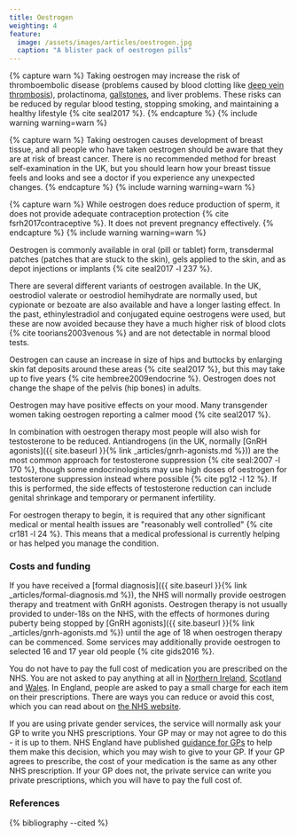 ```yaml
---
title: Oestrogen
weighting: 4
feature:
  image: /assets/images/articles/oestrogen.jpg
  caption: "A blister pack of oestrogen pills"
---
```


{% capture warn %}
Taking oestrogen may increase the risk of thromboembolic disease (problems caused by blood clotting like [deep vein thrombosis](http://www.nhs.uk/Conditions/deep-vein-thrombosis/Pages/Introduction.aspx)), prolactinoma, [gallstones](http://www.nhs.uk/conditions/Gallstones/Pages/Introduction.aspx), and liver problems. These risks can be reduced by regular blood testing, stopping smoking, and maintaining a healthy lifestyle {% cite seal2017 %}.
{% endcapture %}
{% include warning warning=warn %}

{% capture warn %}
Taking oestrogen causes development of breast tissue, and all people who have taken oestrogen should be aware that they are at risk of breast cancer. There is no recommended method for breast self-examination in the UK, but you should learn how your breast tissue feels and looks and see a doctor if you experience any unexpected changes.
{% endcapture %}
{% include warning warning=warn %}

{% capture warn %}
While oestrogen does reduce production of sperm, it does not provide adequate contraception protection {% cite fsrh2017contraceptive %}. It does not prevent pregnancy effectively.
{% endcapture %}
{% include warning warning=warn %}

Oestrogen is commonly available in oral (pill or tablet) form, transdermal patches (patches that are stuck to the skin), gels applied to the skin, and as depot injections or implants {% cite seal2017 -l 237 %}.

There are several different variants of oestrogen available. In the UK, oestrodiol valerate or oestrodiol hemihydrate are normally used, but cypionate or bezoate are also available and have a longer lasting effect. In the past, ethinylestradiol and conjugated equine oestrogens were used, but these are now avoided because they have a much higher risk of blood clots {% cite toorians2003venous %} and are not detectable in normal blood tests.

Oestrogen can cause an increase in size of hips and buttocks by enlarging skin fat deposits around these areas {% cite seal2017 %}, but this may take up to five years {% cite hembree2009endocrine %}. Oestrogen does not change the shape of the pelvis (hip bones) in adults.

Oestrogen may have positive effects on your mood. Many transgender women taking oestrogen reporting a calmer mood {% cite seal2017 %}.

In combination with oestrogen therapy most people will also wish for testosterone to be reduced. Antiandrogens (in the UK, normally [GnRH agonists]({{ site.baseurl }}{% link _articles/gnrh-agonists.md %})) are the most common approach for testosterone suppression {% cite seal:2007 -l 170 %}, though some endocrinologists may use high doses of oestrogen for testosterone suppression instead where possible {% cite pg12 -l 12 %}. If this is performed, the side effects of testosterone reduction can include genital shrinkage and temporary or permanent infertility.

For oestrogen therapy to begin, it is required that any other significant medical or mental health issues are "reasonably well controlled" {% cite cr181 -l 24 %}. This means that a medical professional is currently helping or has helped you manage the condition.

### Costs and funding

If you have received a [formal diagnosis]({{ site.baseurl }}{% link _articles/formal-diagnosis.md %}), the NHS will normally provide oestrogen therapy and treatment with GnRH agonists. Oestrogen therapy is not usually provided to under-18s on the NHS, with the effects of hormones during puberty being stopped by [GnRH agonists]({{ site.baseurl }}{% link _articles/gnrh-agonists.md %}) until the age of 18 when oestrogen therapy can be commenced. Some services may additionally provide oestrogen to selected 16 and 17 year old people {% cite gids2016 %}.

You do not have to pay the full cost of medication you are prescribed on the NHS. You are not asked to pay anything at all in [Northern Ireland]( https://www.nidirect.gov.uk/articles/prescriptions), [Scotland](https://www.nhsbsa.nhs.uk/help-nhs-prescription-costs) and [Wales](https://www.nhsbsa.nhs.uk/help-nhs-prescription-costs). In England, people are asked to pay a small charge for each item on their prescriptions. There are ways you can reduce or avoid this cost, which you can read about on [the NHS website](https://www.nhsbsa.nhs.uk/help-nhs-prescription-costs).

If you are using private gender services, the service will normally ask your GP to write you NHS prescriptions. Your GP may or may not agree to do this - it is up to them. NHS England have published [guidance for GPs](https://gendergp.co.uk/wp-content/uploads/2018/02/GMC-advice-to-GPs-on-online-specialists.pdf) to help them make this decision, which you may wish to give to your GP. If your GP agrees to prescribe, the cost of your medication is the same as any other NHS prescription. If your GP does not, the private service can write you private prescriptions, which you will have to pay the full cost of.

### References

{% bibliography --cited %}